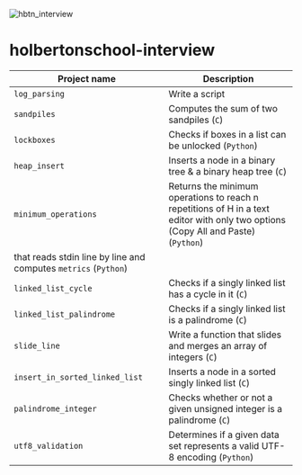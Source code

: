 ![hbtn_interview](https://zupimages.net/up/24/19/wl9s.png)
# holbertonschool-interview

| Project name | Description |
| ------------ | ----------- |
| `log_parsing` | Write a script |
| `sandpiles` | Computes the sum of two sandpiles (`C`) |
| `lockboxes` | Checks if boxes in a list can be unlocked (`Python`) |
| `heap_insert` | Inserts a node in a binary tree & a binary heap tree (`C`) |
| `minimum_operations` | Returns the minimum operations to reach n repetitions of H in a text editor with only two options (Copy All and Paste) (`Python`) |
 that reads stdin line by line and computes `metrics` (`Python`) |
| `linked_list_cycle` | Checks if a singly linked list has a cycle in it (`C`) |
| `linked_list_palindrome` | Checks if a singly linked list is a palindrome (`C`) |
| `slide_line` | Write a function that slides and merges an array of integers (`C`) |
| `insert_in_sorted_linked_list` | Inserts a node in a sorted singly linked list (`C`) |
| `palindrome_integer` | Checks whether or not a given unsigned integer is a palindrome (`C`) |
| `utf8_validation` | Determines if a given data set represents a valid UTF-8 encoding (`Python`) |

